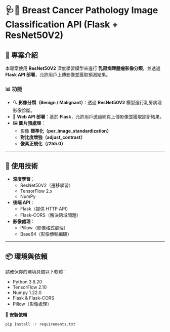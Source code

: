 # 🩺🔬 Breast Cancer Pathology Image Classification API (Flask + ResNet50V2)

## 📖 專案介紹
本專案使用 **ResNet50V2** 深度學習模型來進行 **乳房病理腫瘤影像分類**，並透過 **Flask API 部署**，允許用戶上傳影像並獲取預測結果。  

### 📊 **功能**
- 🔍 **影像分類（Benign / Malignant）**：透過 **ResNet50V2** 模型進行乳房病理影像診斷。
- 📡 **Web API 部署**：基於 **Flask**，允許用戶透過網頁上傳影像並獲取診斷結果。
- 🖼️ **圖片預處理**：
  - 影像 **標準化（per_image_standardization）**
  - **對比度增強（adjust_contrast）**
  - **像素正規化（/255.0）**

---

## 🚀 **使用技術**
- **深度學習**：
  - ResNet50V2（遷移學習）
  - TensorFlow 2.x
  - NumPy
- **後端 API**：
  - Flask（提供 HTTP API）
  - Flask-CORS（解決跨域問題）
- **影像處理**：
  - Pillow（影像格式處理）
  - Base64（影像傳輸編碼）

---

## 📦 **環境與依賴**
請確保你的環境具備以下軟體：
- Python 3.8.20
- TensorFlow 2.10
- Numpy 1.22.0
- Flask & Flask-CORS
- Pillow（影像處理）

📌 **安裝依賴**
```bash
pip install -r requirements.txt
